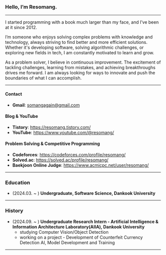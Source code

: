 ### Hello, I’m **Resomang**.

------

I started programming with a book much larger than my face, and I’ve been at it since 2012.

I’m someone who enjoys solving complex problems with knowledge and technology, always striving to find better and more efficient solutions. Whether it's developing software, solving algorithmic challenges, or exploring new fields in tech, I am constantly motivated to learn and grow.

As a problem solver, I believe in continuous improvement. The excitement of tackling challenges, learning from mistakes, and achieving breakthroughs drives me forward. I am always looking for ways to innovate and push the boundaries of what I can accomplish.

------

#### Contact
- **Gmail**: somangagain@gmail.com

#### Blog & YouTube

- **Tistory**: https://resomang.tistory.com/
- **YouTube**: https://www.youtube.com/@resomang/

#### Problem Solving & Competitive Programming

- **Codeforces**: https://codeforces.com/profile/resomang/
- **Solved.ac**: https://solved.ac/profile/resomang/
- **Baekjoon Online Judge**: https://www.acmicpc.net/user/resomang/

------

### Education
- (2024.03. ~ ) **Undergraduate, Software Science, Dankook University**

------

### History
- (2024.09. ~ ) **Undergraduate Research Intern - Artificial Intelligence & Information Architecture Laboratory(AIIA), Dankook University**
  - studying Computer Vision/Object Detection
  - working on a project - Development of Counterfeit Currency Detection AI, Model Development and Training

------
